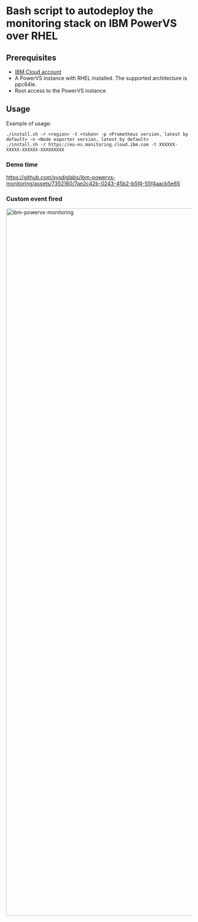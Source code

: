 # Bash script to autodeploy the monitoring stack on IBM PowerVS over RHEL

## Prerequisites

- [IBM Cloud account](https://cloud.ibm.com/registration)
- A PowerVS instance with RHEL installed. The supported architecture is ppc64le.
- Root access to the PowerVS instance

## Usage

Example of usage:
```
./install.sh -r <region> -t <token> -p <Prometheus version, latest by default> -n <Node exporter version, latest by default>
./install.sh -r https://eu-es.monitoring.cloud.ibm.com -t XXXXXX-XXXXX-XXXXXX-XXXXXXXXX
```

### Demo time
https://github.com/sysdiglabs/ibm-powervs-monitoring/assets/7352160/7ae2c42b-0243-45b2-b5f4-55f4aacb5e65

### Custom event fired

<img width="1919" alt="ibm-powervs-monitoring" src="https://github.com/sysdiglabs/ibm-powervs-monitoring/assets/7352160/15451781-e835-4233-b224-0aa363c35799">
